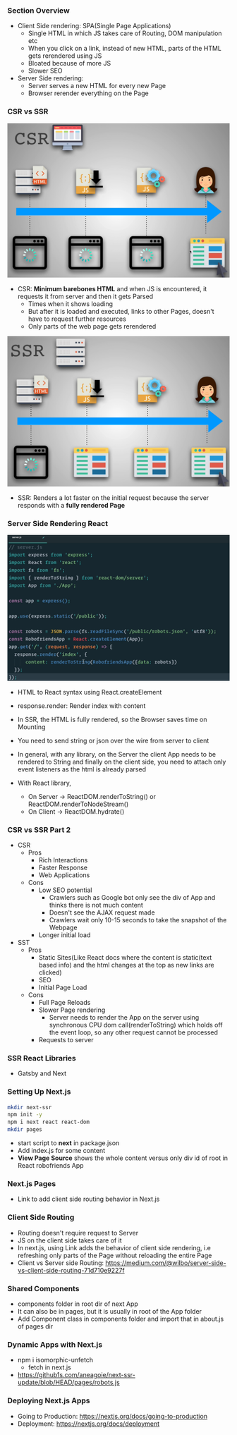 ### Section Overview 

* Client Side rendering: SPA(Single Page Applications)
  * Single HTML in which JS takes care of Routing, DOM manipulation etc
  * When you click on a link, instead of new HTML, parts of the HTML gets rerendered using JS
  * Bloated because of more JS
  * Slower SEO
* Server Side rendering:
  * Server serves a new HTML for every new Page
  * Browser rerender everything on the Page

### CSR vs SSR

![csr](../img/csr.png)

* CSR: **Minimum barebones HTML** and when JS is encountered, it requests it from server and then it gets Parsed
  * Times when it shows loading
  * But after it is loaded and executed, links to other Pages, doesn't have to request further resources
  * Only parts of the web page gets rerendered

![ssr](../img/ssr.png)

* SSR: Renders a lot faster on the initial request because the server responds with a **fully rendered Page**

### Server Side Rendering React

![ssr_server](../img/ssr_server.png)
* HTML to React syntax using React.createElement
* response.render: Render index with content

* In SSR, the HTML is fully rendered, so the Browser saves time on Mounting
* You need to send string or json over the wire from server to client
* In general, with any library, on the Server the client App needs to be rendered to String and finally on the client side, you need to attach only event listeners as the html is already parsed
* With React library,
  * On Server -> ReactDOM.renderToString() or ReactDOM.renderToNodeStream()
  * On Client -> ReactDOM.hydrate()

### CSR vs SSR Part 2

* CSR
  * Pros
    * Rich Interactions
    * Faster Response
    * Web Applications
  * Cons
    * Low SEO potential
      * Crawlers such as Google bot only see the div of App and thinks there is not much content
      * Doesn't see the AJAX request made
      * Crawlers wait only 10-15 seconds to take the snapshot of the Webpage
    * Longer initial load
* SST
  * Pros
    * Static Sites(Like React docs where the content is static(text based info) and the html changes at the top as new links are clicked)
    * SEO
    * Initial Page Load
  * Cons
    * Full Page Reloads
    * Slower Page rendering
      * Server needs to render the App on the server using synchronous CPU dom call(renderToString) which holds off the event loop, so any other request cannot be processed
    * Requests to server

### SSR React Libraries

* Gatsby and Next

### Setting Up Next.js

```sh
mkdir next-ssr
npm init -y
npm i next react react-dom
mkdir pages
```
* start script to **next** in package.json 
* Add index.js for some content
* **View Page Source** shows the whole content versus only div id of root in React robofriends App

### Next.js Pages

* Link to add client side routing behavior in Next.js

### Client Side Routing

* Routing doesn't require request to Server
* JS on the client side takes care of it
* In next.js, using Link adds the behavior of client side rendering, i.e refreshing only parts of the Page without reloading the entire Page
* Client vs Server side Routing: https://medium.com/@wilbo/server-side-vs-client-side-routing-71d710e9227f

### Shared Components

* components folder in root dir of next App
* It can also be in pages, but it is usually in root of the App folder
* Add Component class in components folder and import that in about.js of pages dir

### Dynamic Apps with Next.js

* npm i isomorphic-unfetch
  * fetch in next.js
* https://github1s.com/aneagoie/next-ssr-update/blob/HEAD/pages/robots.js

### Deploying Next.js Apps

* Going to Production: https://nextjs.org/docs/going-to-production
* Deployment: https://nextjs.org/docs/deployment